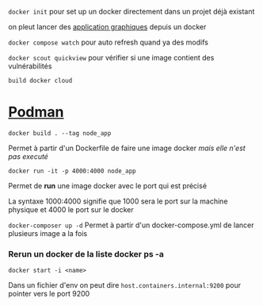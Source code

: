 `docker init` pour set up un docker directement dans un projet déjà existant

on pleut lancer des [application graphiques](https://www.youtube.com/watch?v=PUpgGtq0xSw) depuis un docker

`docker compose watch` pour auto refresh quand ya des modifs

`docker scout quickview` pour vérifier si une image contient des vulnérabilités

`build docker cloud` 

# [Podman](podman)
```
docker build . --tag node_app 
```
Permet à partir d'un Dockerfile de faire une image docker *mais elle n'est pas executé*
```
docker run -it -p 4000:4000 node_app
```
Permet de **run**  une image docker avec le port qui est précisé

La syntaxe 1000:4000 signifie que 1000 sera le port sur la machine physique et 4000 le port sur le docker

`docker-composer up -d`
Permet à partir d'un docker-compose.yml de lancer plusieurs image a la fois

### Rerun un docker de la liste docker ps -a 
``docker start -i <name>``

Dans un fichier d'env on peut dire  ``host.containers.internal:9200`` pour pointer vers le port 9200


